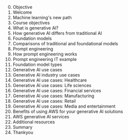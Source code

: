 0. Objective
1. Welcome
2. Machine learning's new path
3. Course objectives
4. What is generative Al?
5. How generative Al differs from traditional AI
6. Foundation models
7. Comparisons of traditional and foundational models
8. Prompt engineering
9. How prompt engineering works
10. Prompt engineering IT example
11. Foundation model types
12. Generative Al use cases
13. Generative Al industry use cases
14. Generative Al use cases: Healthcare
15. Generative Al use cases: Life sciences
16. Generative Al use cases: Financial services
17. Generative Al use cases: Manufacturing
18. Generative Al use cases: Retail
19. Generative Al use cases: Media and entertainment
20. Benefits of using AWS for your generative Al solutions
21. AWS generative Al services
22. Additional resources
23. Summary
24. Thankyou

